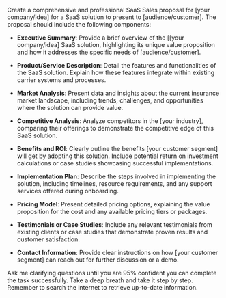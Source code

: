 Create a comprehensive and professional SaaS Sales proposal for [your company/idea] for a SaaS solution to present to [audience/customer]. The proposal should include the following components:

- **Executive Summary**: Provide a brief overview of the [[your company/idea] SaaS solution, highlighting its unique value proposition and how it addresses the specific needs of [audience/customer].
  
- **Product/Service Description**: Detail the features and functionalities of the SaaS solution. Explain how these features integrate within existing carrier systems and processes.
  
- **Market Analysis**: Present data and insights about the current insurance market landscape, including trends, challenges, and opportunities where the solution can provide value.
  
- **Competitive Analysis**: Analyze competitors in the [your industry], comparing their offerings to demonstrate the competitive edge of this SaaS solution.
  
- **Benefits and ROI**: Clearly outline the benefits [your customer segment] will get by adopting this solution. Include potential return on investment calculations or case studies showcasing successful implementations.
  
- **Implementation Plan**: Describe the steps involved in implementing the solution, including timelines, resource requirements, and any support services offered during onboarding.
  
- **Pricing Model**: Present detailed pricing options, explaining the value proposition for the cost and any available pricing tiers or packages.
  
- **Testimonials or Case Studies**: Include any relevant testimonials from existing clients or case studies that demonstrate proven results and customer satisfaction.

- **Contact Information**: Provide clear instructions on how [your customer segment] can reach out for further discussion or a demo.

Ask me clarifying questions until you are 95% confident you can complete the task successfully. Take a deep breath and take it step by step. Remember to search the internet to retrieve up-to-date information.
